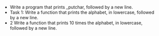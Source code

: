 - Write a program that prints _putchar, followed by a new line.
- Task 1: Write a function that prints the alphabet, in lowercase, followed by a new line.
- 2 Write a function that prints 10 times the alphabet, in lowercase, followed by a new line.

